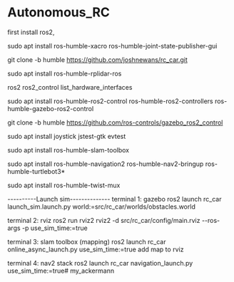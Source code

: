 # Autonomous_RC


first install ros2, 

sudo apt install ros-humble-xacro ros-humble-joint-state-publisher-gui

git clone -b humble https://github.com/joshnewans/rc_car.git

sudo apt install ros-humble-rplidar-ros

ros2 ros2_control list_hardware_interfaces


sudo apt install ros-humble-ros2-control ros-humble-ros2-controllers ros-humble-gazebo-ros2-control

git clone -b humble https://github.com/ros-controls/gazebo_ros2_control

sudo apt install joystick jstest-gtk evtest 

sudo apt install ros-humble-slam-toolbox

sudo apt install ros-humble-navigation2 ros-humble-nav2-bringup ros-humble-turtlebot3*

sudo apt install ros-humble-twist-mux


----------Launch sim--------------
terminal 1: gazebo
ros2 launch rc_car launch_sim.launch.py world:=src/rc_car/worlds/obstacles.world

terminal 2: rviz
ros2 run rviz2 rviz2 -d src/rc_car/config/main.rviz --ros-args -p use_sim_time:=true

terminal 3: slam toolbox (mapping)
ros2 launch rc_car online_async_launch.py use_sim_time:=true
add map to rviz

terminal 4: nav2 stack
ros2 launch rc_car navigation_launch.py use_sim_time:=true# my_ackermann
